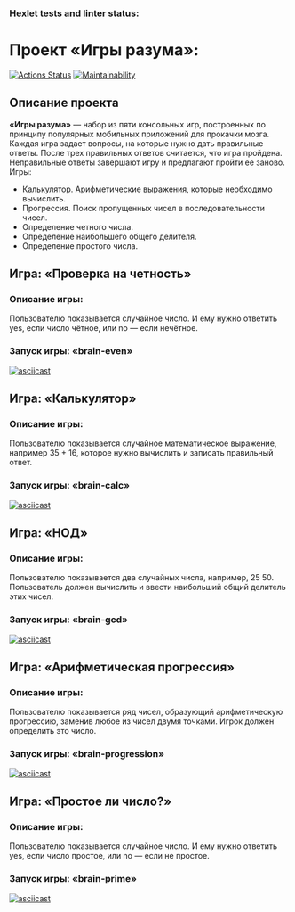 ### Hexlet tests and linter status:
# Проект «Игры разума»:
[![Actions Status](https://github.com/SkripnikovOV/frontend-project-44/workflows/hexlet-check/badge.svg)](https://github.com/SkripnikovOV/frontend-project-44/actions)
[![Maintainability](https://api.codeclimate.com/v1/badges/9c2ccc4b9c557cb2917f/maintainability)](https://codeclimate.com/github/SkripnikovOV/frontend-project-44/maintainability)

## Описание проекта
__«Игры разума»__ — набор из пяти консольных игр, построенных по принципу популярных мобильных приложений для прокачки мозга. Каждая игра задает вопросы, на которые нужно дать правильные ответы. После трех правильных ответов считается, что игра пройдена. Неправильные ответы завершают игру и предлагают пройти ее заново. Игры:

* Калькулятор. Арифметические выражения, которые необходимо вычислить.
* Прогрессия. Поиск пропущенных чисел в последовательности чисел.
* Определение четного числа.
* Определение наибольшего общего делителя.
* Определение простого числа.

## Игра: «Проверка на четность»
### Описание игры:
Пользователю показывается случайное число. И ему нужно ответить yes, если число чётное, или no — если нечётное.
### Запуск игры: __«brain-even»__
[![asciicast](https://asciinema.org/a/6KTGUTnBt6dV169hI6P9cJvL1.svg)](https://asciinema.org/a/6KTGUTnBt6dV169hI6P9cJvL1)


## Игра: «Калькулятор»
### Описание игры:
Пользователю показывается случайное математическое выражение, например 35 + 16, которое нужно вычислить и записать правильный ответ.
### Запуск игры: __«brain-calc»__
[![asciicast](https://asciinema.org/a/wV3tPSWxhjHtSPA0GXlsrfPEB.svg)](https://asciinema.org/a/wV3tPSWxhjHtSPA0GXlsrfPEB)

## Игра: «НОД»
### Описание игры:
Пользователю показывается два случайных числа, например, 25 50. Пользователь должен вычислить и ввести наибольший общий делитель этих чисел.
### Запуск игры: __«brain-gcd»__
[![asciicast](https://asciinema.org/a/GiCF75ByJBbulvoylAHYgmr3I.svg)](https://asciinema.org/a/GiCF75ByJBbulvoylAHYgmr3I)

## Игра: «Арифметическая прогрессия»
### Описание игры:
Пользователю показывается ряд чисел, образующий арифметическую прогрессию, заменив любое из чисел двумя точками. Игрок должен определить это число.
### Запуск игры: __«brain-progression»__
[![asciicast](https://asciinema.org/a/Vw9UqzUQhTBg7toCt82qsXta6.svg)](https://asciinema.org/a/Vw9UqzUQhTBg7toCt82qsXta6)

## Игра: «Простое ли число?»
### Описание игры:
Пользователю показывается случайное число. И ему нужно ответить yes, если число простое, или no — если не простое.
### Запуск игры: __«brain-prime»__
[![asciicast](https://asciinema.org/a/0v5k7sPwfzY1Aj4bD7UYO0rqL.svg)](https://asciinema.org/a/0v5k7sPwfzY1Aj4bD7UYO0rqL)